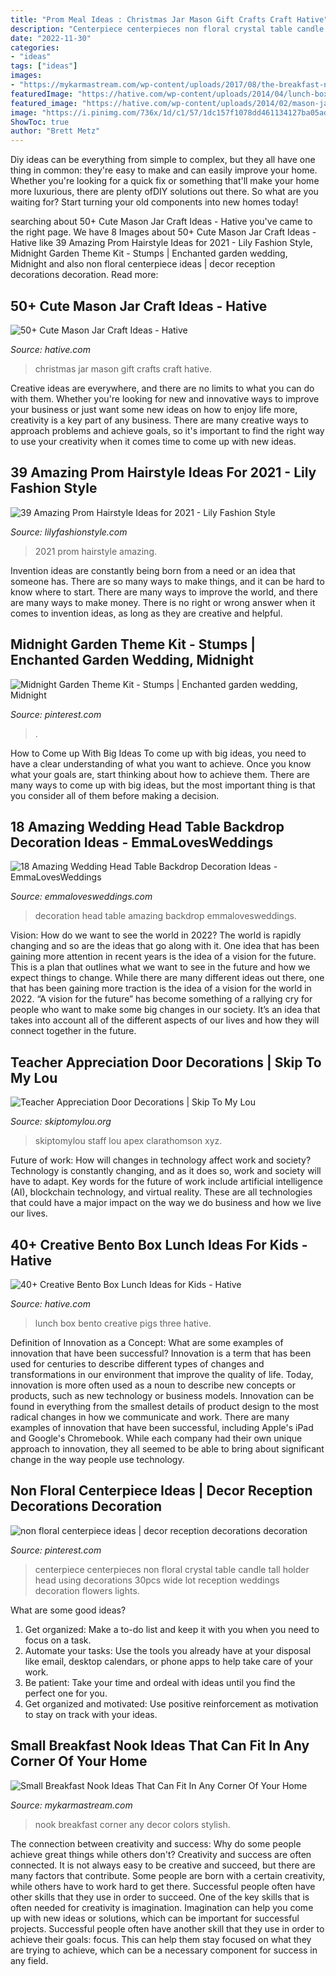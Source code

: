 ```yaml
---
title: "Prom Meal Ideas : Christmas Jar Mason Gift Crafts Craft Hative"
description: "Centerpiece centerpieces non floral crystal table candle tall holder head using decorations 30pcs wide lot reception weddings decoration flowers lights"
date: "2022-11-30"
categories:
- "ideas"
tags: ["ideas"]
images:
- "https://mykarmastream.com/wp-content/uploads/2017/08/the-breakfast-nook-designrulz-8.jpg"
featuredImage: "https://hative.com/wp-content/uploads/2014/04/lunch-box-ideas/5-three-pigs-lunch-box.jpg"
featured_image: "https://hative.com/wp-content/uploads/2014/02/mason-jar-crafts/christmas-food-gift-13.jpg"
image: "https://i.pinimg.com/736x/1d/c1/57/1dc157f1078dd461134127ba05ad2f78.jpg"
ShowToc: true
author: "Brett Metz"
---
```



Diy ideas can be everything from simple to complex, but they all have one thing in common: they're easy to make and can easily improve your home. Whether you're looking for a quick fix or something that'll make your home more luxurious, there are plenty ofDIY solutions out there. So what are you waiting for? Start turning your old components into new homes today!

	

		
searching about 50+ Cute Mason Jar Craft Ideas - Hative you've came to the right page. We have 8 Images about 50+ Cute Mason Jar Craft Ideas - Hative like 39 Amazing Prom Hairstyle Ideas for 2021 - Lily Fashion Style, Midnight Garden Theme Kit - Stumps | Enchanted garden wedding, Midnight and also non floral centerpiece ideas | decor reception decorations decoration. Read more:
		
    
## 50+ Cute Mason Jar Craft Ideas - Hative

<img loading=lazy src="https://hative.com/wp-content/uploads/2014/02/mason-jar-crafts/christmas-food-gift-13.jpg" onerror="this.onerror=null;this.src='https://tse1.mm.bing.net/th?id=OIP.IOWvQxpGKOKAEkRgncZulQHaHa&amp;pid=15.1';" alt="50+ Cute Mason Jar Craft Ideas - Hative">

_Source: hative.com_

>christmas jar mason gift crafts craft hative. 

	

Creative ideas are everywhere, and there are no limits to what you can do with them. Whether you're looking for new and innovative ways to improve your business or just want some new ideas on how to enjoy life more, creativity is a key part of any business. There are many creative ways to approach problems and achieve goals, so it's important to find the right way to use your creativity when it comes time to come up with new ideas.

    
## 39 Amazing Prom Hairstyle Ideas For 2021 - Lily Fashion Style

<img loading=lazy src="https://lilyfashionstyle.com/wp-content/uploads/2021/03/21-6.jpg" onerror="this.onerror=null;this.src='https://tse2.mm.bing.net/th?id=OIP.NPt6j1JSQNlJq3EkZL4UBwHaLB&amp;pid=15.1';" alt="39 Amazing Prom Hairstyle Ideas for 2021 - Lily Fashion Style">

_Source: lilyfashionstyle.com_

>2021 prom hairstyle amazing. 

	

Invention ideas are constantly being born from a need or an idea that someone has. There are so many ways to make things, and it can be hard to know where to start. There are many ways to improve the world, and there are many ways to make money. There is no right or wrong answer when it comes to invention ideas, as long as they are creative and helpful.

    
## Midnight Garden Theme Kit - Stumps | Enchanted Garden Wedding, Midnight

<img loading=lazy src="https://i.pinimg.com/736x/fa/8d/1c/fa8d1ceded039f8ee4ea422bd3a98f0a.jpg" onerror="this.onerror=null;this.src='https://tse1.mm.bing.net/th?id=OIP.WBpPCgXkARrAgBq8pCXoDQHaHa&amp;pid=15.1';" alt="Midnight Garden Theme Kit - Stumps | Enchanted garden wedding, Midnight">

_Source: pinterest.com_

>. 

	

How to Come up With Big Ideas
To come up with big ideas, you need to have a clear understanding of what you want to achieve. Once you know what your goals are, start thinking about how to achieve them. There are many ways to come up with big ideas, but the most important thing is that you consider all of them before making a decision.

    
## 18 Amazing Wedding Head Table Backdrop Decoration Ideas - EmmaLovesWeddings

<img loading=lazy src="http://emmalovesweddings.com/wp-content/uploads/2018/11/tented-wedding-head-table-decoration-ideas.jpg" onerror="this.onerror=null;this.src='https://tse3.mm.bing.net/th?id=OIP.pAJuiH5h_l8X7KdHx9p7mQHaJ4&amp;pid=15.1';" alt="18 Amazing Wedding Head Table Backdrop Decoration Ideas - EmmaLovesWeddings">

_Source: emmalovesweddings.com_

>decoration head table amazing backdrop emmalovesweddings. 

	

Vision: How do we want to see the world in 2022?
The world is rapidly changing and so are the ideas that go along with it. One idea that has been gaining more attention in recent years is the idea of a vision for the future. This is a plan that outlines what we want to see in the future and how we expect things to change. While there are many different ideas out there, one that has been gaining more traction is the idea of a vision for the world in 2022. 
“A vision for the future” has become something of a rallying cry for people who want to make some big changes in our society. It’s an idea that takes into account all of the different aspects of our lives and how they will connect together in the future.

    
## Teacher Appreciation Door Decorations | Skip To My Lou

<img loading=lazy src="https://www.skiptomylou.org/wp-content/uploads/2009/04/teacherappreciationdoor6-1.jpg" onerror="this.onerror=null;this.src='https://tse2.mm.bing.net/th?id=OIP.mWQPh92M7gF80-2OKlVBUwAAAA&amp;pid=15.1';" alt="Teacher Appreciation Door Decorations | Skip To My Lou">

_Source: skiptomylou.org_

>skiptomylou staff lou apex clarathomson xyz. 

	

Future of work: How will changes in technology affect work and society?
Technology is constantly changing, and as it does so, work and society will have to adapt. Key words for the future of work include artificial intelligence (AI), blockchain technology, and virtual reality. These are all technologies that could have a major impact on the way we do business and how we live our lives.

    
## 40+ Creative Bento Box Lunch Ideas For Kids - Hative

<img loading=lazy src="https://hative.com/wp-content/uploads/2014/04/lunch-box-ideas/5-three-pigs-lunch-box.jpg" onerror="this.onerror=null;this.src='https://tse3.mm.bing.net/th?id=OIP.LGPC_Vjnf4aD5e14KmaVZQHaJ3&amp;pid=15.1';" alt="40+ Creative Bento Box Lunch Ideas for Kids - Hative">

_Source: hative.com_

>lunch box bento creative pigs three hative. 

	

Definition of Innovation as a Concept: What are some examples of innovation that have been successful?
Innovation is a term that has been used for centuries to describe different types of changes and transformations in our environment that improve the quality of life. Today, innovation is more often used as a noun to describe new concepts or products, such as new technology or business models. Innovation can be found in everything from the smallest details of product design to the most radical changes in how we communicate and work.
There are many examples of innovation that have been successful, including Apple's iPad and Google's Chromebook. While each company had their own unique approach to innovation, they all seemed to be able to bring about significant change in the way people use technology.

    
## Non Floral Centerpiece Ideas | Decor Reception Decorations Decoration

<img loading=lazy src="https://i.pinimg.com/736x/1d/c1/57/1dc157f1078dd461134127ba05ad2f78.jpg" onerror="this.onerror=null;this.src='https://tse3.mm.bing.net/th?id=OIP.cEp4Dehw_Kj-CivyeD1H6wHaLH&amp;pid=15.1';" alt="non floral centerpiece ideas | decor reception decorations decoration">

_Source: pinterest.com_

>centerpiece centerpieces non floral crystal table candle tall holder head using decorations 30pcs wide lot reception weddings decoration flowers lights. 

	

What are some good ideas?
1. Get organized: Make a to-do list and keep it with you when you need to focus on a task.
2. Automate your tasks: Use the tools you already have at your disposal like email, desktop calendars, or phone apps to help take care of your work.
3. Be patient: Take your time and ordeal with ideas until you find the perfect one for you.
4. Get organized and motivated: Use positive reinforcement as motivation to stay on track with your ideas.

    
## Small Breakfast Nook Ideas That Can Fit In Any Corner Of Your Home

<img loading=lazy src="https://mykarmastream.com/wp-content/uploads/2017/08/the-breakfast-nook-designrulz-8.jpg" onerror="this.onerror=null;this.src='https://tse3.mm.bing.net/th?id=OIP.G5u18dB7x7zbUikfoSnIJADQEs&amp;pid=15.1';" alt="Small Breakfast Nook Ideas That Can Fit In Any Corner Of Your Home">

_Source: mykarmastream.com_

>nook breakfast corner any decor colors stylish. 

	

The connection between creativity and success: Why do some people achieve great things while others don't?
Creativity and success are often connected. It is not always easy to be creative and succeed, but there are many factors that contribute. Some people are born with a certain creativity, while others have to work hard to get there. Successful people often have other skills that they use in order to succeed. One of the key skills that is often needed for creativity is imagination. Imagination can help you come up with new ideas or solutions, which can be important for successful projects. Successful people often have another skill that they use in order to achieve their goals: focus. This can help them stay focused on what they are trying to achieve, which can be a necessary component for success in any field.

